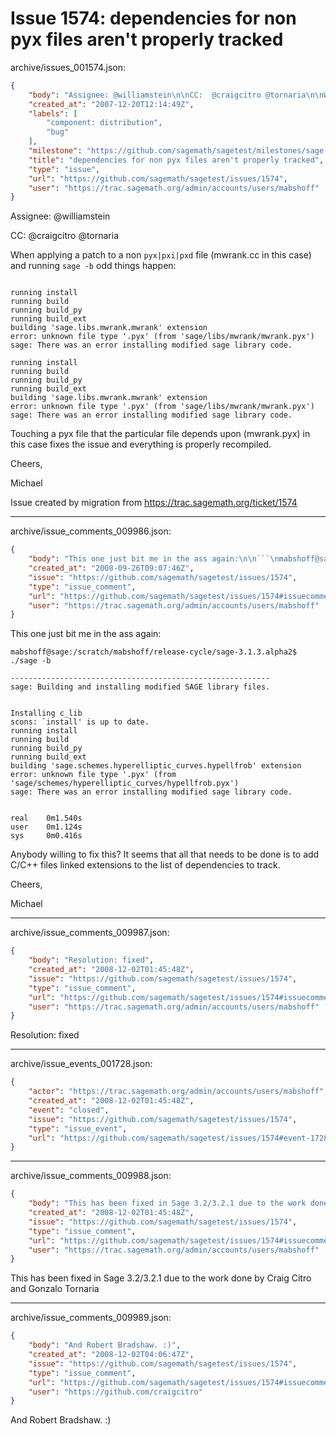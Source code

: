 # Issue 1574: dependencies for non pyx files aren't properly tracked

archive/issues_001574.json:
```json
{
    "body": "Assignee: @williamstein\n\nCC:  @craigcitro @tornaria\n\nWhen applying a patch to a non `pyx|pxi|pxd` file (mwrank.cc in this case) and running `sage -b` odd things happen:\n\n```\n\nrunning install\nrunning build\nrunning build_py\nrunning build_ext\nbuilding 'sage.libs.mwrank.mwrank' extension\nerror: unknown file type '.pyx' (from 'sage/libs/mwrank/mwrank.pyx')\nsage: There was an error installing modified sage library code.\n\nrunning install\nrunning build\nrunning build_py\nrunning build_ext\nbuilding 'sage.libs.mwrank.mwrank' extension\nerror: unknown file type '.pyx' (from 'sage/libs/mwrank/mwrank.pyx')\nsage: There was an error installing modified sage library code.\n```\n\nTouching a pyx file that the particular file depends upon (mwrank.pyx) in this case fixes the issue and everything is properly recompiled.\n\nCheers,\n\nMichael\n\nIssue created by migration from https://trac.sagemath.org/ticket/1574\n\n",
    "created_at": "2007-12-20T12:14:49Z",
    "labels": [
        "component: distribution",
        "bug"
    ],
    "milestone": "https://github.com/sagemath/sagetest/milestones/sage-3.2.1",
    "title": "dependencies for non pyx files aren't properly tracked",
    "type": "issue",
    "url": "https://github.com/sagemath/sagetest/issues/1574",
    "user": "https://trac.sagemath.org/admin/accounts/users/mabshoff"
}
```
Assignee: @williamstein

CC:  @craigcitro @tornaria

When applying a patch to a non `pyx|pxi|pxd` file (mwrank.cc in this case) and running `sage -b` odd things happen:

```

running install
running build
running build_py
running build_ext
building 'sage.libs.mwrank.mwrank' extension
error: unknown file type '.pyx' (from 'sage/libs/mwrank/mwrank.pyx')
sage: There was an error installing modified sage library code.

running install
running build
running build_py
running build_ext
building 'sage.libs.mwrank.mwrank' extension
error: unknown file type '.pyx' (from 'sage/libs/mwrank/mwrank.pyx')
sage: There was an error installing modified sage library code.
```

Touching a pyx file that the particular file depends upon (mwrank.pyx) in this case fixes the issue and everything is properly recompiled.

Cheers,

Michael

Issue created by migration from https://trac.sagemath.org/ticket/1574





---

archive/issue_comments_009986.json:
```json
{
    "body": "This one just bit me in the ass again:\n\n```\nmabshoff@sage:/scratch/mabshoff/release-cycle/sage-3.1.3.alpha2$ ./sage -b\n\n----------------------------------------------------------\nsage: Building and installing modified SAGE library files.\n\n\nInstalling c_lib\nscons: `install' is up to date.\nrunning install\nrunning build\nrunning build_py\nrunning build_ext\nbuilding 'sage.schemes.hyperelliptic_curves.hypellfrob' extension\nerror: unknown file type '.pyx' (from 'sage/schemes/hyperelliptic_curves/hypellfrob.pyx')\nsage: There was an error installing modified sage library code.\n\n\nreal    0m1.540s\nuser    0m1.124s\nsys     0m0.416s\n```\n\nAnybody willing to fix this? It seems that all that needs to be done is to add C/C++ files linked extensions to the list of dependencies to track.\n\nCheers,\n\nMichael",
    "created_at": "2008-09-26T09:07:46Z",
    "issue": "https://github.com/sagemath/sagetest/issues/1574",
    "type": "issue_comment",
    "url": "https://github.com/sagemath/sagetest/issues/1574#issuecomment-9986",
    "user": "https://trac.sagemath.org/admin/accounts/users/mabshoff"
}
```

This one just bit me in the ass again:

```
mabshoff@sage:/scratch/mabshoff/release-cycle/sage-3.1.3.alpha2$ ./sage -b

----------------------------------------------------------
sage: Building and installing modified SAGE library files.


Installing c_lib
scons: `install' is up to date.
running install
running build
running build_py
running build_ext
building 'sage.schemes.hyperelliptic_curves.hypellfrob' extension
error: unknown file type '.pyx' (from 'sage/schemes/hyperelliptic_curves/hypellfrob.pyx')
sage: There was an error installing modified sage library code.


real    0m1.540s
user    0m1.124s
sys     0m0.416s
```

Anybody willing to fix this? It seems that all that needs to be done is to add C/C++ files linked extensions to the list of dependencies to track.

Cheers,

Michael



---

archive/issue_comments_009987.json:
```json
{
    "body": "Resolution: fixed",
    "created_at": "2008-12-02T01:45:48Z",
    "issue": "https://github.com/sagemath/sagetest/issues/1574",
    "type": "issue_comment",
    "url": "https://github.com/sagemath/sagetest/issues/1574#issuecomment-9987",
    "user": "https://trac.sagemath.org/admin/accounts/users/mabshoff"
}
```

Resolution: fixed



---

archive/issue_events_001728.json:
```json
{
    "actor": "https://trac.sagemath.org/admin/accounts/users/mabshoff",
    "created_at": "2008-12-02T01:45:48Z",
    "event": "closed",
    "issue": "https://github.com/sagemath/sagetest/issues/1574",
    "type": "issue_event",
    "url": "https://github.com/sagemath/sagetest/issues/1574#event-1728"
}
```



---

archive/issue_comments_009988.json:
```json
{
    "body": "This has been fixed in Sage 3.2/3.2.1 due to the work done by Craig Citro and Gonzalo Tornaria",
    "created_at": "2008-12-02T01:45:48Z",
    "issue": "https://github.com/sagemath/sagetest/issues/1574",
    "type": "issue_comment",
    "url": "https://github.com/sagemath/sagetest/issues/1574#issuecomment-9988",
    "user": "https://trac.sagemath.org/admin/accounts/users/mabshoff"
}
```

This has been fixed in Sage 3.2/3.2.1 due to the work done by Craig Citro and Gonzalo Tornaria



---

archive/issue_comments_009989.json:
```json
{
    "body": "And Robert Bradshaw. :)",
    "created_at": "2008-12-02T04:06:47Z",
    "issue": "https://github.com/sagemath/sagetest/issues/1574",
    "type": "issue_comment",
    "url": "https://github.com/sagemath/sagetest/issues/1574#issuecomment-9989",
    "user": "https://github.com/craigcitro"
}
```

And Robert Bradshaw. :)
